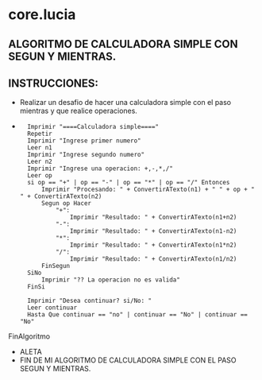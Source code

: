 # core.lucia 
## ALGORITMO DE CALCULADORA SIMPLE CON SEGUN Y MIENTRAS.
## INSTRUCCIONES:
* Realizar un desafio de hacer una calculadora simple con el paso mientras y que realice operaciones.
* ``` psc Algoritmo calcuSimpleConSegun
	Imprimir "====Calculadora simple===="
	Repetir
	Imprimir "Ingrese primer numero"
	Leer n1
	Imprimir "Ingrese segundo numero"
	Leer n2
	Imprimir "Ingrese una operacion: +,-,*,/"
	Leer op
	si op == "+" | op == "-" | op == "*" | op == "/" Entonces
		Imprimir "Procesando: " + ConvertirATexto(n1) + " " + op + " " + ConvertirATexto(n2)
		Segun op Hacer
			"+": 
				Imprimir "Resultado: " + ConvertirATexto(n1+n2)
			"-": 
				Imprimir "Resultado: " + ConvertirATexto(n1-n2)
			"*":
				Imprimir "Resultado: " + ConvertirATexto(n1*n2)
			"/":
				Imprimir "Resultado: " + ConvertirATexto(n1/n2)
		FinSegun
	SiNo
		Imprimir "?? La operacion no es valida"
	FinSi
	
	Imprimir "Desea continuar? si/No: "
	Leer continuar
    Hasta Que continuar == "no" | continuar == "No" | continuar == "No"
FinAlgoritmo

* ALETA
* FIN DE MI ALGORITMO DE CALCULADORA SIMPLE CON EL PASO SEGUN Y MIENTRAS.
